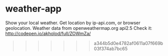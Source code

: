 # weather-app
Show your local weather.
Get location by ip-api.com, or browser geolocation.
Weather data from openweathermap.org api2.5
Check it: http://codepen.io/akholod/full/ZOWmZa/
>>>>>>> a344b5d0e4782af0611a07f669b03f374ab7bc65
